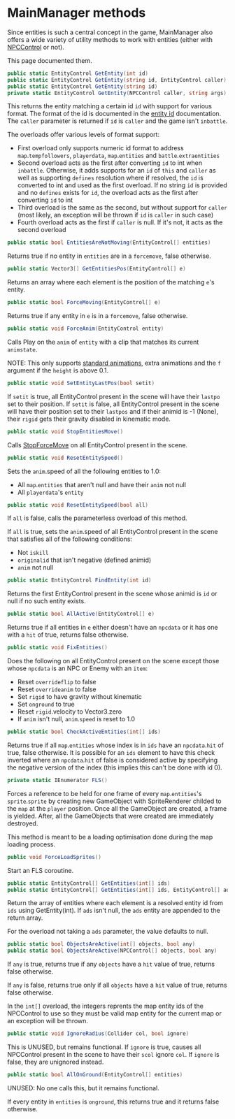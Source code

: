 # MainManager methods
Since entities is such a central concept in the game, MainManager also offers a wide variety of utility methods to work with entities (either with [NPCControl](../NPCControl/NPCControl.md) or not).

This page documented them.

```cs
public static EntityControl GetEntity(int id)
public static EntityControl GetEntity(string id, EntityControl caller)
public static EntityControl GetEntity(string id)
private static EntityControl GetEntity(NPCControl caller, string args)
```
This returns the entity matching a certain id `id` with support for various format. The format of the id is documented in the [entity id](../../SetText/Common%20commands%20id%20schemes/Entity%20id.md) documentation. The `caller` parameter is returned if `id` is `caller` and the game isn't `inbattle`.

The overloads offer various levels of format support:

- First overload only supports numeric id format to address `map`.`tempfollowers`, `playerdata`, `map`.`entities` and `battle`.`extraentities`
- Second overload acts as the first after converting `id` to int when `inbattle`. Otherwise, it adds supports for an `id` of `this` and `caller` as well as supporting `defines` resolution where if resolved, the `id` is converted to int and used as the first overload. If no string `id` is provided and no `defines` exists for `id`, the overload acts as the first after converting `id` to int
- Third overload is the same as the second, but without support for `caller` (most likely, an exception will be thrown if `id` is `caller` in such case)
- Fourth overload acts as the first if `caller` is null. If it's not, it acts as the second overload

```cs
public static bool EntitiesAreNotMoving(EntityControl[] entities)
```
Returns true if no entity in `entities` are in a `forcemove`, false otherwise.

```cs
public static Vector3[] GetEntitiesPos(EntityControl[] e)
```
Returns an array where each element is the position of the matching `e`'s entity.

```cs
public static bool ForceMoving(EntityControl[] e)
```
Returns true if any entity in `e` is in a `forcemove`, false otherwise.

```cs
public static void ForceAnim(EntityControl entity)
```
Calls Play on the `anim` of `entity` with a clip that matches its current `animstate`.

NOTE: This only supports [standard animations](Animations/animstate.md#standard-animations), extra animations and the `f` argument if the `height` is above 0.1.

```cs
public static void SetEntityLastPos(bool setit)
```
If `setit` is true, all EntityControl present in the scene will have their `lastpo` set to their position. If `setit` is false, all EntityControl present in the scene will have their position set to their `lastpos` and if their animid is -1 (None), their `rigid` gets their gravity disabled in kinematic mode.

```cs
public static void StopEntitiesMove()
```
Calls [StopForceMove](EntityControl%20Methods.md#stopforcemove) on all EntityControl present in the scene.

```cs
public static void ResetEntitySpeed()
```
Sets the `anim`.speed of all the following entities to 1.0:

- All `map`.`entities` that aren't null and have their `anim` not null
- All `playerdata`'s `entity`

```cs
public static void ResetEntitySpeed(bool all)
```
If `all` is false, calls the parameterless overload of this method.

If `all` is true, sets the `anim`.speed of all EntityControl present in the scene that satisfies all of the following conditions:

- Not `iskill`
- `originalid` that isn't negative (defined animid)
- `anim` not null

```cs
public static EntityControl FindEntity(int id)
```
Returns the first EntityControl present in the scene whose animid is `id` or null if no such entity exists.

```cs
public static bool AllActive(EntityControl[] e)
```
Returns true if all entities in `e` either doesn't have an `npcdata` or it has one with a `hit` of true, returns false otherwise.

```cs
public static void FixEntities()
```
Does the following on all EntityControl present on the scene except those whose `npcdata` is an NPC or Enemy with an `item`:

- Reset `overrideflip` to false
- Reset `overrideanim` to false
- Set `rigid` to have gravity without kinematic
- Set `onground` to true
- Reset `rigid`.velocity to Vector3.zero
- If `anim` isn't null, `anim`.`speed` is reset to 1.0

```cs
public static bool CheckActiveEntities(int[] ids)
```
Returns true if all `map`.`entities` whose index is in `ids` have an `npcdata`.`hit` of true, false otherwise. It is possible for an `ids` element to have this check inverted where an `npcdata`.`hit` of false is considered active by specifying the negative version of the index (this implies this can't be done with id 0).

```cs
private static IEnumerator FLS()
```
Forces a reference to be held for one frame of every `map`.`entities`'s `sprite`.`sprite` by creating new GameObject with SpriteRenderer childed to the `map` at the `player` position. Once all the GameObject are created, a frame is yielded. After, all the GameObjects that were created are immediately destroyed.

This method is meant to be a loading optimisation done during the map loading process.

```cs
public void ForceLoadSprites()
```
Start an FLS coroutine.

```cs
public static EntityControl[] GetEntities(int[] ids)
public static EntityControl[] GetEntities(int[] ids, EntityControl[] ads)
```
Return the array of entities where each element is a resolved entity id from `ids` using GetEntity(int). If `ads` isn't null, the `ads` entity are appended to the return array.

For the overload not taking a `ads` parameter, the value defaults to null.

```cs
public static bool ObjectsAreActive(int[] objects, bool any)
public static bool ObjectsAreActive(NPCControl[] objects, bool any)
```
If `any` is true, returns true if any `objects` have a `hit` value of true, returns false otherwise.

If `any` is false, returns true only if all `objects` have a `hit` value of true, returns false otherwise.

In the `int[]` overload, the integers reprents the map entity ids of the NPCControl to use so they must be valid map entity for the current map or an exception will be thrown.

```cs
public static void IgnoreRadius(Collider col, bool ignore)
```
This is UNUSED, but remains functional. If `ignore` is true, causes all NPCControl present in the scene to have their `scol` ignore `col`. If `ignore` is false, they are unignored instead.

```cs
public static bool AllOnGround(EntityControl[] entities)
```
UNUSED: No one calls this, but it remains functional.

If every entity in `entities` is `onground`, this returns true and it returns false otherwise.
